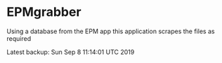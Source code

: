 # EPMgrabber
Using a database from the EPM app this application scrapes the files as required


Latest backup: Sun Sep 8 11:14:01 UTC 2019
